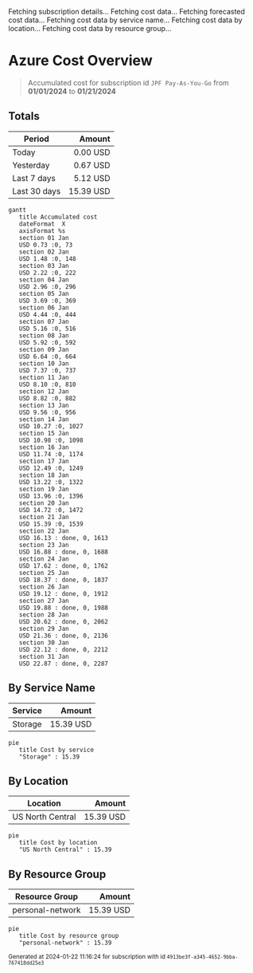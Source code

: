 Fetching subscription details...
Fetching cost data...
Fetching forecasted cost data...
Fetching cost data by service name...
Fetching cost data by location...
Fetching cost data by resource group...
# Azure Cost Overview

> Accumulated cost for subscription id `JPF Pay-As-You-Go` from **01/01/2024** to **01/21/2024**

## Totals

|Period|Amount|
|---|---:|
|Today|0.00 USD|
|Yesterday|0.67 USD|
|Last 7 days|5.12 USD|
|Last 30 days|15.39 USD|

```mermaid
gantt
   title Accumulated cost
   dateFormat  X
   axisFormat %s
   section 01 Jan
   USD 0.73 :0, 73
   section 02 Jan
   USD 1.48 :0, 148
   section 03 Jan
   USD 2.22 :0, 222
   section 04 Jan
   USD 2.96 :0, 296
   section 05 Jan
   USD 3.69 :0, 369
   section 06 Jan
   USD 4.44 :0, 444
   section 07 Jan
   USD 5.16 :0, 516
   section 08 Jan
   USD 5.92 :0, 592
   section 09 Jan
   USD 6.64 :0, 664
   section 10 Jan
   USD 7.37 :0, 737
   section 11 Jan
   USD 8.10 :0, 810
   section 12 Jan
   USD 8.82 :0, 882
   section 13 Jan
   USD 9.56 :0, 956
   section 14 Jan
   USD 10.27 :0, 1027
   section 15 Jan
   USD 10.98 :0, 1098
   section 16 Jan
   USD 11.74 :0, 1174
   section 17 Jan
   USD 12.49 :0, 1249
   section 18 Jan
   USD 13.22 :0, 1322
   section 19 Jan
   USD 13.96 :0, 1396
   section 20 Jan
   USD 14.72 :0, 1472
   section 21 Jan
   USD 15.39 :0, 1539
   section 22 Jan
   USD 16.13 : done, 0, 1613
   section 23 Jan
   USD 16.88 : done, 0, 1688
   section 24 Jan
   USD 17.62 : done, 0, 1762
   section 25 Jan
   USD 18.37 : done, 0, 1837
   section 26 Jan
   USD 19.12 : done, 0, 1912
   section 27 Jan
   USD 19.88 : done, 0, 1988
   section 28 Jan
   USD 20.62 : done, 0, 2062
   section 29 Jan
   USD 21.36 : done, 0, 2136
   section 30 Jan
   USD 22.12 : done, 0, 2212
   section 31 Jan
   USD 22.87 : done, 0, 2287
```

## By Service Name

|Service|Amount|
|---|---:|
|Storage|15.39 USD|

```mermaid
pie
   title Cost by service
   "Storage" : 15.39
```

## By Location

|Location|Amount|
|---|---:|
|US North Central|15.39 USD|

```mermaid
pie
   title Cost by location
   "US North Central" : 15.39
```

## By Resource Group

|Resource Group|Amount|
|---|---:|
|personal-network|15.39 USD|

```mermaid
pie
   title Cost by resource group
   "personal-network" : 15.39
```

<sup>Generated at 2024-01-22 11:16:24 for subscription with id `4913be3f-a345-4652-9bba-767418dd25e3`</sup>
